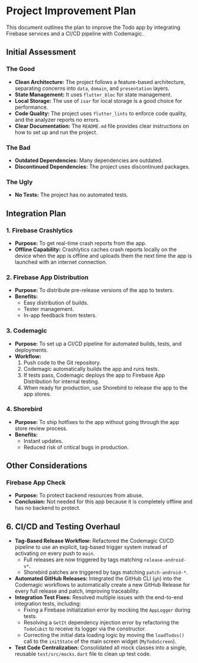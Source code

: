 # Project Improvement Plan

This document outlines the plan to improve the Todo app by integrating Firebase services and a CI/CD pipeline with Codemagic.

## Initial Assessment

### The Good

*   **Clean Architecture:** The project follows a feature-based architecture, separating concerns into `data`, `domain`, and `presentation` layers.
*   **State Management:** It uses `flutter_bloc` for state management.
*   **Local Storage:** The use of `isar` for local storage is a good choice for performance.
*   **Code Quality:** The project uses `flutter_lints` to enforce code quality, and the analyzer reports no errors.
*   **Clear Documentation:** The `README.md` file provides clear instructions on how to set up and run the project.

### The Bad

*   **Outdated Dependencies:** Many dependencies are outdated.
*   **Discontinued Dependencies:** The project uses discontinued packages.

### The Ugly

*   **No Tests:** The project has no automated tests.

## Integration Plan

### 1. Firebase Crashlytics

*   **Purpose:** To get real-time crash reports from the app.
*   **Offline Capability:** Crashlytics caches crash reports locally on the device when the app is offline and uploads them the next time the app is launched with an internet connection.

### 2. Firebase App Distribution

*   **Purpose:** To distribute pre-release versions of the app to testers.
*   **Benefits:**
    *   Easy distribution of builds.
    *   Tester management.
    *   In-app feedback from testers.

### 3. Codemagic

*   **Purpose:** To set up a CI/CD pipeline for automated builds, tests, and deployments.
*   **Workflow:**
    1.  Push code to the Git repository.
    2.  Codemagic automatically builds the app and runs tests.
    3.  If tests pass, Codemagic deploys the app to Firebase App Distribution for internal testing.
    4.  When ready for production, use Shorebird to release the app to the app stores.

### 4. Shorebird

*   **Purpose:** To ship hotfixes to the app without going through the app store review process.
*   **Benefits:**
    *   Instant updates.
    *   Reduced risk of critical bugs in production.

## Other Considerations

### Firebase App Check

*   **Purpose:** To protect backend resources from abuse.
*   **Conclusion:** Not needed for this app because it is completely offline and has no backend to protect.

## 6. CI/CD and Testing Overhaul

*   **Tag-Based Release Workflow:** Refactored the Codemagic CI/CD pipeline to use an explicit, tag-based trigger system instead of activating on every push to `main`.
    *   Full releases are now triggered by tags matching `release-android-v*`.
    *   Shorebird patches are triggered by tags matching `patch-android-*`.
*   **Automated GitHub Releases:** Integrated the GitHub CLI (`gh`) into the Codemagic workflows to automatically create a new GitHub Release for every full release and patch, improving traceability.
*   **Integration Test Fixes:** Resolved multiple issues with the end-to-end integration tests, including:
    *   Fixing a Firebase initialization error by mocking the `AppLogger` during tests.
    *   Resolving a `GetIt` dependency injection error by refactoring the `TodoCubit` to receive its logger via the constructor.
    *   Correcting the initial data loading logic by moving the `loadTodos()` call to the `initState` of the main screen widget (`MyTodoScreen`).
*   **Test Code Centralization:** Consolidated all mock classes into a single, reusable `test/src/mocks.dart` file to clean up test code.